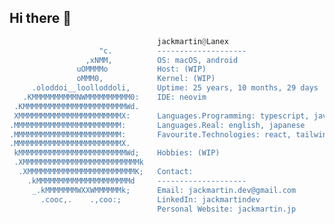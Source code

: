 ## Hi there 👋

```rust
                                 jackmartin@Lanex
                    "c.          --------------------
                 ,xNMM,          OS: macOS, android
               uOMMMMo           Host: (WIP)
               oMMM0,            Kernel: (WIP)
     .oloddoi__loolloddoli,      Uptime: 25 years, 10 months, 29 days
   .KMMMMMMMMMMNWMMMMMMMMMM0:    IDE: neovim
 .KMMMMMMMMMMMMMMMMMMMMMMMWd.    
 XMMMMMMMMMMMMMMMMMMMMMMMX:      Languages.Programming: typescript, javascript, python, rust, html, css
.MMMMMMMMMMMMMMMMMMMMMMMM:       Languages.Real: english, japanese
.MMMMMMMMMMMMMMMMMMMMMMMM:       Favourite.Technologies: react, tailwind, nextjs, docker, neovim, tauri
.MMMMMMMMMMMMMMMMMMMMMMMMX.      
 kMMMMMMMMMMMMMMMMMMMMMMMMWd;    Hobbies: (WIP)
 .XMMMMMMMMMMMMMMMMMMMMMMMMMMk   
  .XMMMMMMMMMMMMMMMMMMMMMMMMK;   Contact:
    .kMMMMMMMMMMMMMMMMMMMMMd     --------------------                                                        
     _.kMMMMMMMWXXWMMMMMMk;      Email: jackmartin.dev@gmail.com
       .cooc,.    .,coo:;        LinkedIn: jackmartindev
                                 Personal Website: jackmartin.jp
```


<!--
**JackMartinDev/JackMartinDev** is a ✨ _special_ ✨ repository because its `README.md` (this file) appears on your GitHub profile.

Here are some ideas to get you started:

- 🔭 I’m currently working on ...
- 🌱 I’m currently learning ...
- 👯 I’m looking to collaborate on ...
- 🤔 I’m looking for help with ...
- 💬 Ask me about ...
- 📫 How to reach me: ...
- 😄 Pronouns: ...
- ⚡ Fun fact: ...
-->
